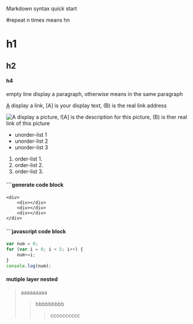 Markdown syntax quick start

#repeat n times means hn

#  h1
##  h2
####  h4

empty line display a paragraph, otherwise means in the same paragraph

[A](http://www.marklbp.com) display a link, [A] is your display text, (B) is the real link address 

![A](http://www.marklbp.com/images/chocolate.jpg) display a picture, ![A] is the description for this picture, (B) is ther real link of this picture

* unorder-list 1
* unorder-list 2
* unorder-list 3

1. order-list 1.
2. order-list 2.
3. order-list 3.

#### ```generate code block


```
<div>
    <div></div>
    <div></div>
    <div></div>
</div>
```

#### ```javascript code block

```javascript
var num = 0;
for (var i = 0; i < 5; i++) {
    num+=i;
}
console.log(num);
```

#### mutiple layer nested

> aaaaaaaaa
>> bbbbbbbbb
>>> cccccccccc